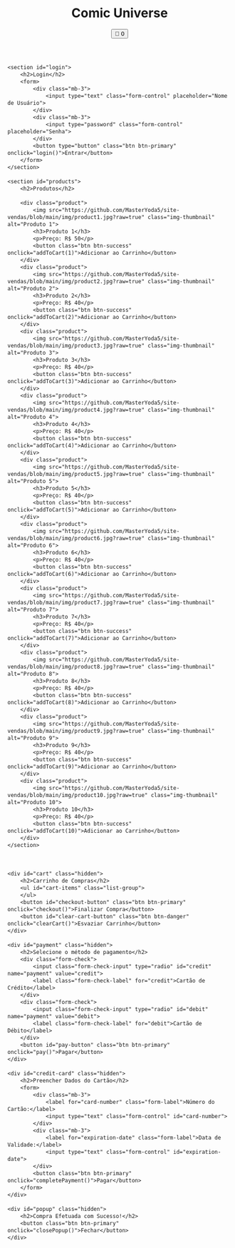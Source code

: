 <!DOCTYPE html>
<html lang="pt-br">
<head>
    <meta charset="UTF-8">
    <meta name="viewport" content="width=device-width, initial-scale=1.0">
    <link rel="stylesheet" href="https://cdn.jsdelivr.net/npm/bootstrap@5.3.0/dist/css/bootstrap.min.css">
    <link rel="stylesheet" href="style2.css">
    <script src="https://code.jquery.com/jquery-3.6.0.min.js"></script>
    <script src="https://cdn.jsdelivr.net/npm/bootstrap@5.3.0/dist/js/bootstrap.min.js"></script>
    <script src="script2.js" defer></script>
    <title>Comic Universe</title>
</head>
<body>
    <header>
        <h1>Comic Universe</h1>
        <button id="cart-icon" class="btn btn-info" onclick="toggleCart()">&#128722 <span id="cart-count" class="badge bg-primary">0</span></button>
    </header>

    <section id="login">
        <h2>Login</h2>
        <form>
            <div class="mb-3">
                <input type="text" class="form-control" placeholder="Nome de Usuário">
            </div>
            <div class="mb-3">
                <input type="password" class="form-control" placeholder="Senha">
            </div>
            <button type="button" class="btn btn-primary" onclick="login()">Entrar</button>
        </form>
    </section>

    <section id="products">
        <h2>Produtos</h2>

        <div class="product">
            <img src="https://github.com/MasterYoda5/site-vendas/blob/main/img/product1.jpg?raw=true" class="img-thumbnail" alt="Produto 1">
            <h3>Produto 1</h3>
            <p>Preço: R$ 50</p>
            <button class="btn btn-success" onclick="addToCart(1)">Adicionar ao Carrinho</button>
        </div>
        <div class="product">
            <img src="https://github.com/MasterYoda5/site-vendas/blob/main/img/product2.jpg?raw=true" class="img-thumbnail" alt="Produto 2">
            <h3>Produto 2</h3>
            <p>Preço: R$ 40</p>
            <button class="btn btn-success" onclick="addToCart(2)">Adicionar ao Carrinho</button>
        </div>
        <div class="product">
            <img src="https://github.com/MasterYoda5/site-vendas/blob/main/img/product3.jpg?raw=true" class="img-thumbnail" alt="Produto 3">
            <h3>Produto 3</h3>
            <p>Preço: R$ 40</p>
            <button class="btn btn-success" onclick="addToCart(3)">Adicionar ao Carrinho</button>
        </div>
        <div class="product">
            <img src="https://github.com/MasterYoda5/site-vendas/blob/main/img/product4.jpg?raw=true" class="img-thumbnail" alt="Produto 4">
            <h3>Produto 4</h3>
            <p>Preço: R$ 40</p>
            <button class="btn btn-success" onclick="addToCart(4)">Adicionar ao Carrinho</button>
        </div>
        <div class="product">
            <img src="https://github.com/MasterYoda5/site-vendas/blob/main/img/product5.jpg?raw=true" class="img-thumbnail" alt="Produto 5">
            <h3>Produto 5</h3>
            <p>Preço: R$ 40</p>
            <button class="btn btn-success" onclick="addToCart(5)">Adicionar ao Carrinho</button>
        </div>
        <div class="product">
            <img src="https://github.com/MasterYoda5/site-vendas/blob/main/img/product6.jpg?raw=true" class="img-thumbnail" alt="Produto 6">
            <h3>Produto 6</h3>
            <p>Preço: R$ 40</p>
            <button class="btn btn-success" onclick="addToCart(6)">Adicionar ao Carrinho</button>
        </div>
        <div class="product">
            <img src="https://github.com/MasterYoda5/site-vendas/blob/main/img/product7.jpg?raw=true" class="img-thumbnail" alt="Produto 7">
            <h3>Produto 7</h3>
            <p>Preço: R$ 40</p>
            <button class="btn btn-success" onclick="addToCart(7)">Adicionar ao Carrinho</button>
        </div>
        <div class="product">
            <img src="https://github.com/MasterYoda5/site-vendas/blob/main/img/product8.jpg?raw=true" class="img-thumbnail" alt="Produto 8">
            <h3>Produto 8</h3>
            <p>Preço: R$ 40</p>
            <button class="btn btn-success" onclick="addToCart(8)">Adicionar ao Carrinho</button>
        </div>
        <div class="product">
            <img src="https://github.com/MasterYoda5/site-vendas/blob/main/img/product9.jpg?raw=true" class="img-thumbnail" alt="Produto 9">
            <h3>Produto 9</h3>
            <p>Preço: R$ 40</p>
            <button class="btn btn-success" onclick="addToCart(9)">Adicionar ao Carrinho</button>
        </div>
        <div class="product">
            <img src="https://github.com/MasterYoda5/site-vendas/blob/main/img/product10.jpg?raw=true" class="img-thumbnail" alt="Produto 10">
            <h3>Produto 10</h3>
            <p>Preço: R$ 40</p>
            <button class="btn btn-success" onclick="addToCart(10)">Adicionar ao Carrinho</button>
        </div>
    </section>



    <div id="cart" class="hidden">
        <h2>Carrinho de Compras</h2>
        <ul id="cart-items" class="list-group">
        </ul>
        <button id="checkout-button" class="btn btn-primary" onclick="checkout()">Finalizar Compra</button>
        <button id="clear-cart-button" class="btn btn-danger" onclick="clearCart()">Esvaziar Carrinho</button>
    </div>

    <div id="payment" class="hidden">
        <h2>Selecione o método de pagamento</h2>
        <div class="form-check">
            <input class="form-check-input" type="radio" id="credit" name="payment" value="credit">
            <label class="form-check-label" for="credit">Cartão de Crédito</label>
        </div>
        <div class="form-check">
            <input class="form-check-input" type="radio" id="debit" name="payment" value="debit">
            <label class="form-check-label" for="debit">Cartão de Débito</label>
        </div>
        <button id="pay-button" class="btn btn-primary" onclick="pay()">Pagar</button>
    </div>

    <div id="credit-card" class="hidden">
        <h2>Preencher Dados do Cartão</h2>
        <form>
            <div class="mb-3">
                <label for="card-number" class="form-label">Número do Cartão:</label>
                <input type="text" class="form-control" id="card-number">
            </div>
            <div class="mb-3">
                <label for="expiration-date" class="form-label">Data de Validade:</label>
                <input type="text" class="form-control" id="expiration-date">
            </div>
            <button class="btn btn-primary" onclick="completePayment()">Pagar</button>
        </form>
    </div>

    <div id="popup" class="hidden">
        <h2>Compra Efetuada com Sucesso!</h2>
        <button class="btn btn-primary" onclick="closePopup()">Fechar</button>
    </div>
</body>
</html>

